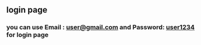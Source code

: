 ## login page
### you can use <b>Email : user@gmail.com</b>  and <b>Password: [user1234]()</b> for login page
